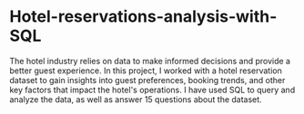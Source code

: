 # Hotel-reservations-analysis-with-SQL
The hotel industry relies on data to make informed decisions and provide a better guest experience. In this project, I worked with a hotel reservation dataset to gain insights into guest preferences, booking trends, and other key factors that impact the hotel's operations. I have used SQL to query and analyze the data, as well as answer 15 questions about the dataset.
